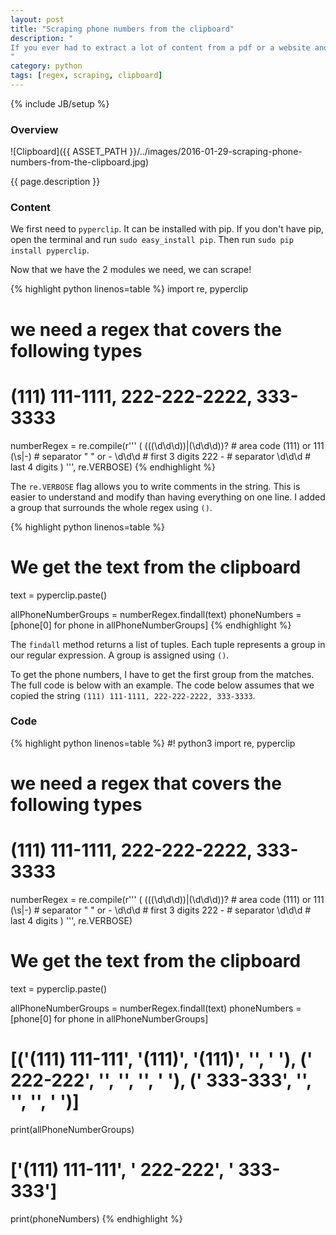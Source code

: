 ```yaml
---
layout: post
title: "Scraping phone numbers from the clipboard"
description: "
If you ever had to extract a lot of content from a pdf or a website and wanted a faster way to do it, this is it. In this post, I'm going to use python's [pyperclip](https://pypi.python.org/pypi/pyperclip) and [re](https://docs.python.org/2/library/re.html) modules to extract the phone numbers from some text that I've copied to the clipboard.
"
category: python
tags: [regex, scraping, clipboard]
---
```

{% include JB/setup %}

<!-- Overview -->
<h3>Overview</h3>

 ![Clipboard]({{ ASSET_PATH }}/../images/2016-01-29-scraping-phone-numbers-from-the-clipboard.jpg)

{{ page.description }}

<!-- Content -->
<h3>Content</h3>

We first need to `pyperclip`. It can be installed with pip. If you don't have pip, open the terminal and run `sudo easy_install pip`. Then run `sudo pip install pyperclip`.

Now that we have the 2 modules we need, we can scrape!

<!-- Code _______________________________________-->
{% highlight python linenos=table %}
import re, pyperclip

# we need a regex that covers the following types
# (111) 111-1111, 222-222-2222, 333-3333

numberRegex = re.compile(r'''
(
    ((\(\d\d\d\))|(\d\d\d))?    # area code  (111) or 111
    (\s|-)                      # separator  " " or -
    \d\d\d                      # first 3 digits 222
    -                           # separator
    \d\d\d                      # last 4 digits
)
''', re.VERBOSE) 
{% endhighlight %}
<!-- /Code ^^^^^^^^^^^^^^^^^^^^^^^^^^^^^^^^^^^^^^-->

The `re.VERBOSE` flag allows you to write comments in the string. This is easier to understand and modify than having everything on one line. I added a group that surrounds the whole regex using `()`.


<!-- Code _______________________________________-->
{% highlight python linenos=table %}
# We get the text from the clipboard
text = pyperclip.paste()

allPhoneNumberGroups = numberRegex.findall(text)
phoneNumbers = [phone[0] for phone in allPhoneNumberGroups]
{% endhighlight %}
<!-- /Code ^^^^^^^^^^^^^^^^^^^^^^^^^^^^^^^^^^^^^^-->


The `findall` method returns a list of tuples. Each tuple represents a group in our regular expression. A group is assigned using `()`.

To get the phone numbers, I have to get the first group from the matches. The full code is below with an example. The code below assumes that we copied the string `(111) 111-1111, 222-222-2222, 333-3333`.


<!-- Code -->
<h3>Code</h3>

<!-- Code _______________________________________-->
{% highlight python linenos=table %}
#! python3
import re, pyperclip

# we need a regex that covers the following types
# (111) 111-1111, 222-222-2222, 333-3333

numberRegex = re.compile(r'''
(
    ((\(\d\d\d\))|(\d\d\d))?    # area code  (111) or 111
    (\s|-)                      # separator  " " or -
    \d\d\d                      # first 3 digits 222
    -                           # separator
    \d\d\d                      # last 4 digits
)
''', re.VERBOSE)

# We get the text from the clipboard
text = pyperclip.paste()

allPhoneNumberGroups = numberRegex.findall(text)
phoneNumbers = [phone[0] for phone in allPhoneNumberGroups]

# [('(111) 111-111', '(111)', '(111)', '', ' '),    (' 222-222', '', '', '', ' '),     (' 333-333', '', '', '', ' ')]
print(allPhoneNumberGroups)

# ['(111) 111-111', ' 222-222', ' 333-333']
print(phoneNumbers)
{% endhighlight %}
<!-- /Code ^^^^^^^^^^^^^^^^^^^^^^^^^^^^^^^^^^^^^^-->